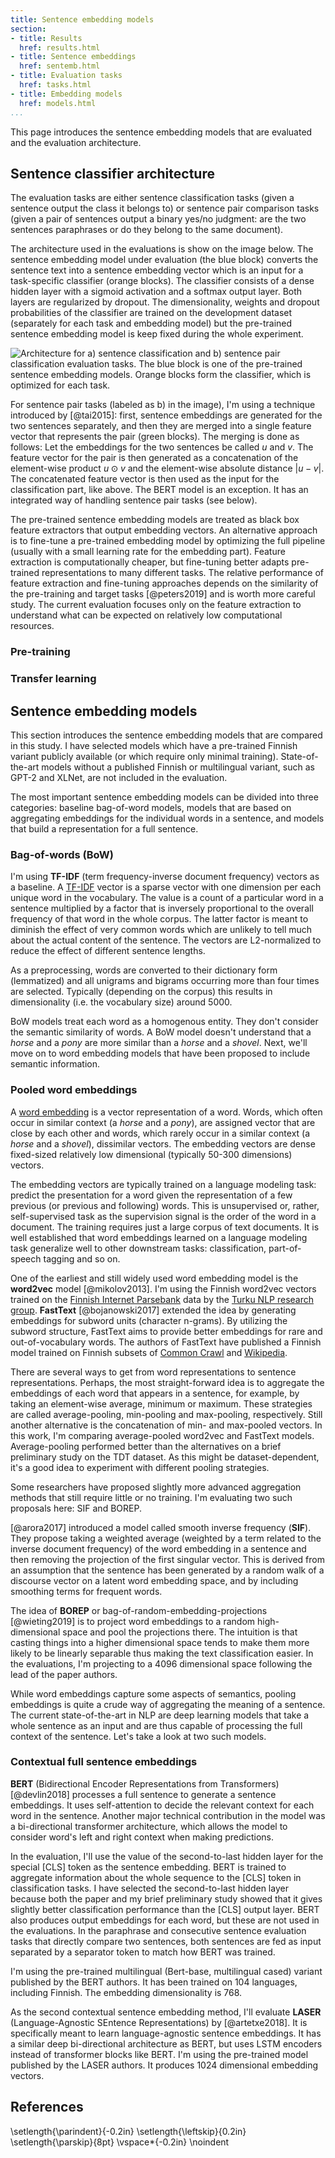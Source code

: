 ```yaml
---
title: Sentence embedding models
section:
- title: Results
  href: results.html
- title: Sentence embeddings
  href: sentemb.html
- title: Evaluation tasks
  href: tasks.html
- title: Embedding models
  href: models.html
...
```


This page introduces the sentence embedding models that are evaluated
and the evaluation architecture.

## Sentence classifier architecture

The evaluation tasks are either sentence classification tasks (given a
sentence output the class it belongs to) or sentence pair comparison
tasks (given a pair of sentences output a binary yes/no judgment: are
the two sentences paraphrases or do they belong to the same document).

The architecture used in the evaluations is show on the image below.
The sentence embedding model under evaluation (the blue block)
converts the sentence text into a sentence embedding vector which is
an input for a task-specific classifier (orange blocks). The
classifier consists of a dense hidden layer with a sigmoid activation
and a softmax output layer. Both layers are regularized by dropout.
The dimensionality, weights and dropout probabilities of the
classifier are trained on the development dataset (separately for each
task and embedding model) but the pre-trained sentence embedding model
is keep fixed during the whole experiment.

![Architecture for a) sentence classification and b) sentence pair
classification evaluation tasks. The blue block is one of the
pre-trained sentence embedding models. Orange blocks form the
classifier, which is optimized for each
task.](images/sentence_classifier.png)

For sentence pair tasks (labeled as b) in the image), I'm using a
technique introduced by [@tai2015]: first, sentence embeddings are
generated for the two sentences separately, and then they are merged
into a single feature vector that represents the pair (green blocks).
The merging is done as follows: Let the embeddings for the two
sentences be called $u$ and $v$. The feature vector for the pair is
then generated as a concatenation of the element-wise product $u \odot
v$ and the element-wise absolute distance $|u-v|$. The concatenated
feature vector is then used as the input for the classification part,
like above. The BERT model is an exception. It has an integrated way
of handling sentence pair tasks (see below).

The pre-trained sentence embedding models are treated as black box
feature extractors that output embedding vectors. An alternative
approach is to fine-tune a pre-trained embedding model by optimizing
the full pipeline (usually with a small learning rate for the
embedding part). Feature extraction is computationally cheaper, but
fine-tuning better adapts pre-trained representations to many
different tasks. The relative performance of feature extraction and
fine-tuning approaches depends on the similarity of the pre-training
and target tasks [@peters2019] and is worth more careful study. The
current evaluation focuses only on the feature extraction to
understand what can be expected on relatively low computational
resources.

### Pre-training

### Transfer learning

## Sentence embedding models

This section introduces the sentence embedding models that are
compared in this study. I have selected models which have a
pre-trained Finnish variant publicly available (or which require only
minimal training). State-of-the-art models without a published Finnish
or multilingual variant, such as GPT-2 and XLNet, are not included in
the evaluation.

The most important sentence embedding models can be divided into three
categories: baseline bag-of-word models, models that are based on
aggregating embeddings for the individual words in a sentence, and
models that build a representation for a full sentence.

### Bag-of-words (BoW)

I'm using **TF-IDF** (term frequency-inverse document frequency)
vectors as a baseline. A
[TF-IDF](https://en.wikipedia.org/wiki/Tf%E2%80%93idf) vector is a
sparse vector with one dimension per each unique word in the
vocabulary. The value is a count of a particular word in a sentence
multiplied by a factor that is inversely proportional to the overall
frequency of that word in the whole corpus. The latter factor is meant
to diminish the effect of very common words which are unlikely to tell
much about the actual content of the sentence. The vectors are
L2-normalized to reduce the effect of different sentence lengths.

As a preprocessing, words are converted to their dictionary form
(lemmatized) and all unigrams and bigrams occurring more than four
times are selected. Typically (depending on the corpus) this results
in dimensionality (i.e. the vocabulary size) around 5000.

BoW models treat each word as a homogenous entity. They don't consider
the semantic similarity of words. A BoW model doesn't understand that
a *horse* and a *pony* are more similar than a *horse* and a *shovel*.
Next, we'll move on to word embedding models that have been proposed
to include semantic information.

### Pooled word embeddings

A [word embedding](https://en.wikipedia.org/wiki/Word_embedding) is a
vector representation of a word. Words, which often occur in similar
context (a *horse* and a *pony*), are assigned vector that are close
by each other and words, which rarely occur in a similar context (a
*horse* and a *shovel*), dissimilar vectors. The embedding vectors are
dense fixed-sized relatively low dimensional (typically 50-300
dimensions) vectors.

The embedding vectors are typically trained on a language modeling
task: predict the presentation for a word given the representation of
a few previous (or previous and following) words. This is unsupervised
or, rather, self-supervised task as the supervision signal is the
order of the word in a document. The training requires just a large
corpus of text documents. It is well established that word embeddings
learned on a language modeling task generalize well to other
downstream tasks: classification, part-of-speech tagging and so on.

One of the earliest and still widely used word embedding model is the
**word2vec** model [@mikolov2013]. I'm using the Finnish word2vec
vectors trained on the [Finnish Internet
Parsebank](https://turkunlp.org/finnish_nlp.html#parsebank) data by
the [Turku NLP research group](https://turkunlp.org/). **FastText**
[@bojanowski2017] extended the idea by generating embeddings for
subword units (character n-grams). By utilizing the subword structure,
FastText aims to provide better embeddings for rare and
out-of-vocabulary words. The authors of FastText have published a
Finnish model trained on Finnish subsets of [Common
Crawl](http://commoncrawl.org/) and
[Wikipedia](https://www.wikipedia.org/).

There are several ways to get from word representations to sentence
representations. Perhaps, the most straight-forward idea is to
aggregate the embeddings of each word that appears in a sentence, for
example, by taking an element-wise average, minimum or maximum. These
strategies are called average-pooling, min-pooling and max-pooling,
respectively. Still another alternative is the concatenation of min-
and max-pooled vectors. In this work, I'm comparing average-pooled
word2vec and FastText models. Average-pooling performed better than
the alternatives on a brief preliminary study on the TDT dataset. As
this might be dataset-dependent, it's a good idea to experiment with
different pooling strategies.

Some researchers have proposed slightly more advanced aggregation
methods that still require little or no training. I'm evaluating two
such proposals here: SIF and BOREP.

[@arora2017] introduced a model called smooth inverse frequency (**SIF**).
They propose taking a weighted average (weighted by a term related to
the inverse document frequency) of the word embedding in a sentence
and then removing the projection of the first singular vector. This is
derived from an assumption that the sentence has been generated by a
random walk of a discourse vector on a latent word embedding space,
and by including smoothing terms for frequent words.

The idea of **BOREP** or bag-of-random-embedding-projections
[@wieting2019] is to project word embeddings to a random
high-dimensional space and pool the projections there. The intuition
is that casting things into a higher dimensional space tends to make
them more likely to be linearly separable thus making the text
classification easier. In the evaluations, I'm projecting to a 4096
dimensional space following the lead of the paper authors.

While word embeddings capture some aspects of semantics, pooling
embeddings is quite a crude way of aggregating the meaning of a
sentence. The current state-of-the-art in NLP are deep learning models
that take a whole sentence as an input and are thus capable of
processing the full context of the sentence. Let's take a look at two
such models.

### Contextual full sentence embeddings

**BERT** (Bidirectional Encoder Representations from Transformers)
[@devlin2018] processes a full sentence to generate a sentence
embeddings. It uses self-attention to decide the relevant context for
each word in the sentence. Another major technical contribution in the
model was a bi-directional transformer architecture, which allows the
model to consider word's left and right context when making
predictions.

In the evaluation, I'll use the value of the second-to-last hidden
layer for the special \[CLS\] token as the sentence embedding. BERT is
trained to aggregate information about the whole sequence to the
\[CLS\] token in classification tasks. I have selected the
second-to-last hidden layer because both the paper and my brief
preliminary study showed that it gives slightly better classification
performance than the \[CLS\] output layer. BERT also produces output
embeddings for each word, but these are not used in the evaluations.
In the paraphrase and consecutive sentence evaluation tasks that
directly compare two sentences, both sentences are fed as input
separated by a separator token to match how BERT was trained.

I'm using the pre-trained multilingual (Bert-base, multilingual cased)
variant published by the BERT authors. It has been trained on 104
languages, including Finnish. The embedding dimensionality is 768.

As the second contextual sentence embedding method, I'll evaluate
**LASER** (Language-Agnostic SEntence Representations) by
[@artetxe2018]. It is specifically meant to learn language-agnostic
sentence embeddings. It has a similar deep bi-directional architecture
as BERT, but uses LSTM encoders instead of transformer blocks like
BERT. I'm using the pre-trained model published by the LASER authors.
It produces 1024 dimensional embedding vectors.

## References
\setlength{\parindent}{-0.2in}
\setlength{\leftskip}{0.2in}
\setlength{\parskip}{8pt}
\vspace*{-0.2in}
\noindent
